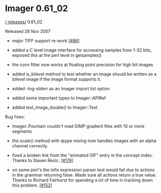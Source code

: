 # Imager 0.61_02

[ / ](..) [releases/](./) 0.61_02

Released 28 Nov 2007

 - major TIFF support re-work [[#86]](https://github.com/tonycoz/imager/issues/86)

 - added a C level image interface for accessing samples from 1-32 bits, exposed this at the perl level in getsamples()

 - the conv filter now works at floating point precision for high bit images

 - added is_bilevel method to test whether an image should be written as a bilevel image if the image format supports it.

 - added -log-stderr as an Imager import list option

 - added some important types to Imager::APIRef

 - added test_image_double() to Imager::Test

Bug fixes:

 - Imager::Fountain couldn't read GIMP gradient files with 10 or more segments

 - the scale() method with qtype mixing now handles images with an alpha channel correctly.

 - fixed a broken link from the "animated GIF" entry in the concept index. Thanks to Slaven Rezic. [[#176]](https://github.com/tonycoz/imager/issues/176)

 - on some perl's the infix expression parser test would fail due to actions in the grammar returning false. Made sure all actions return a true value. Thanks to Richard Fairhurst for spending a lot of time in tracking down this problem. [[#152]](https://github.com/tonycoz/imager/issues/152)